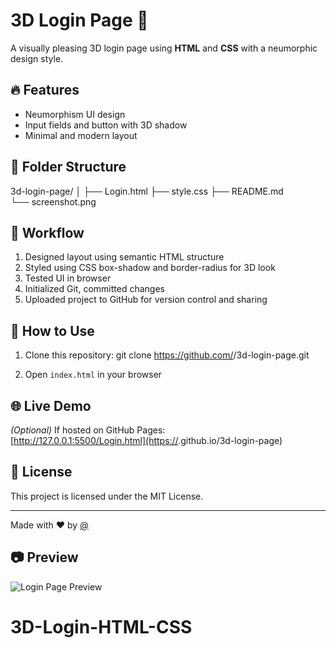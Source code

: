 # 3D Login Page 🎨

A visually pleasing 3D login page using **HTML** and **CSS** with a neumorphic design style.

## 🔥 Features

- Neumorphism UI design
- Input fields and button with 3D shadow
- Minimal and modern layout

## 📁 Folder Structure
3d-login-page/
│
├── Login.html
├── style.css
├── README.md       
└── screenshot.png 


## 🧠 Workflow

1. Designed layout using semantic HTML structure
2. Styled using CSS box-shadow and border-radius for 3D look
3. Tested UI in browser
4. Initialized Git, committed changes
5. Uploaded project to GitHub for version control and sharing

## 🚀 How to Use

1. Clone this repository:
git clone https://github.com/<your-username>/3d-login-page.git

2. Open `index.html` in your browser

## 🌐 Live Demo

*(Optional)* If hosted on GitHub Pages:  
[http://127.0.0.1:5500/Login.html](https://<your-username>.github.io/3d-login-page)

## 🧾 License

This project is licensed under the MIT License.

---

Made with ❤️ by [@<your-username>](https://github.com/<your-username>)


## 📷 Preview

![Login Page Preview](screenshot.png)
# 3D-Login-HTML-CSS
